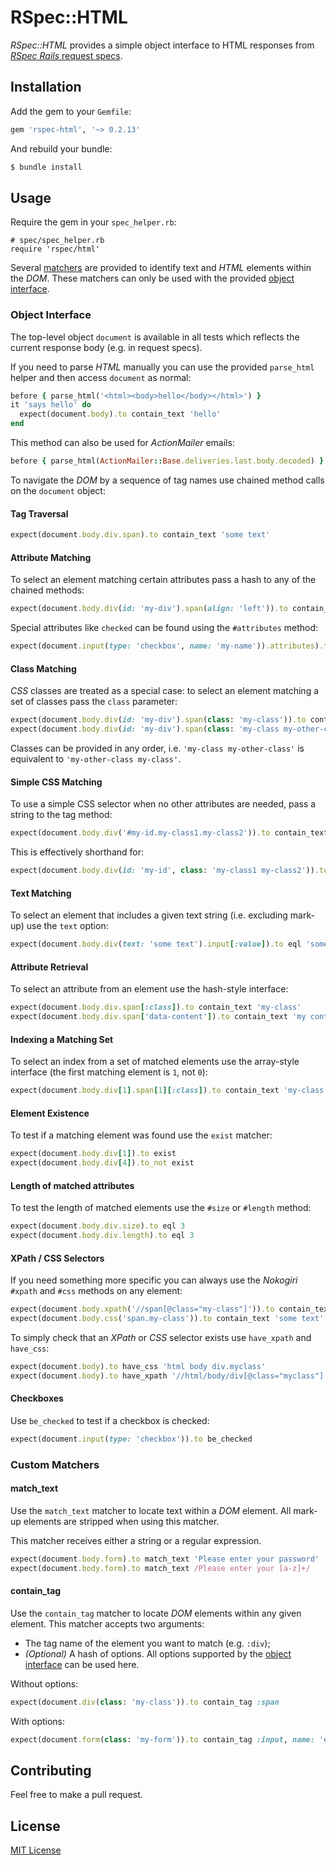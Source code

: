 # RSpec::HTML

_RSpec::HTML_ provides a simple object interface to HTML responses from [_RSpec Rails_ request specs](https://relishapp.com/rspec/rspec-rails/docs/request-specs/request-spec).

## Installation

Add the gem to your `Gemfile`:

```ruby
gem 'rspec-html', '~> 0.2.13'
```

And rebuild your bundle:

```bash
$ bundle install
```

## Usage

Require the gem in your `spec_helper.rb`:

```
# spec/spec_helper.rb
require 'rspec/html'
```

Several [matchers](#matchers) are provided to identify text and _HTML_ elements within the _DOM_. These matchers can only be used with the provided [object interface](#object-interface).

### Object Interface
<a name="object-interface"></a>

The top-level object `document` is available in all tests which reflects the current response body (e.g. in request specs).

If you need to parse _HTML_ manually you can use the provided `parse_html` helper and then access `document` as normal:

```ruby
before { parse_html('<html><body>hello</body></html>') }
it 'says hello' do
  expect(document.body).to contain_text 'hello'
end
```

This method can also be used for _ActionMailer_ emails:
```ruby
before { parse_html(ActionMailer::Base.deliveries.last.body.decoded) }
```

To navigate the _DOM_ by a sequence of tag names use chained method calls on the `document` object:

#### Tag Traversal
```ruby
expect(document.body.div.span).to contain_text 'some text'
```

#### Attribute Matching
To select an element matching certain attributes pass a hash to any of the chained methods:
```ruby
expect(document.body.div(id: 'my-div').span(align: 'left')).to contain_text 'some text'
```

Special attributes like `checked` can be found using the `#attributes` method:
```ruby
expect(document.input(type: 'checkbox', name: 'my-name')).attributes).to include 'checked'
```

#### Class Matching
_CSS_ classes are treated as a special case: to select an element matching a set of classes pass the `class` parameter:
```ruby
expect(document.body.div(id: 'my-div').span(class: 'my-class')).to contain_text 'some text'
expect(document.body.div(id: 'my-div').span(class: 'my-class my-other-class')).to contain_text 'some text'
```

Classes can be provided in any order, i.e. `'my-class my-other-class'` is equivalent to `'my-other-class my-class'`.

#### Simple CSS Matching
To use a simple CSS selector when no other attributes are needed, pass a string to the tag method:
```ruby
expect(document.body.div('#my-id.my-class1.my-class2')).to contain_text 'some text'
```

This is effectively shorthand for:
```ruby
expect(document.body.div(id: 'my-id', class: 'my-class1 my-class2')).to contain_text 'some text'
```

#### Text Matching
To select an element that includes a given text string (i.e. excluding mark-up) use the `text` option:
```ruby
expect(document.body.div(text: 'some text').input[:value]).to eql 'some-value'
```

#### Attribute Retrieval
To select an attribute from an element use the hash-style interface:
```ruby
expect(document.body.div.span[:class]).to contain_text 'my-class'
expect(document.body.div.span['data-content']).to contain_text 'my content'
```

#### Indexing a Matching Set
To select an index from a set of matched elements use the array-style interface (the first matching element is `1`, not `0`):
```ruby
expect(document.body.div[1].span[1][:class]).to contain_text 'my-class'
```

#### Element Existence
To test if a matching element was found use the `exist` matcher:
```ruby
expect(document.body.div[1]).to exist
expect(document.body.div[4]).to_not exist
```

#### Length of matched attributes
To test the length of matched elements use the `#size` or `#length` method:
```ruby
expect(document.body.div.size).to eql 3
expect(document.body.div.length).to eql 3
```

#### XPath / CSS Selectors
If you need something more specific you can always use the _Nokogiri_ `#xpath` and `#css` methods on any element:
```ruby
expect(document.body.xpath('//span[@class="my-class"]')).to contain_text 'some text'
expect(document.body.css('span.my-class')).to contain_text 'some text'
```

To simply check that an _XPath_ or _CSS_ selector exists use `have_xpath` and `have_css`:
```ruby
expect(document.body).to have_css 'html body div.myclass'
expect(document.body).to have_xpath '//html/body/div[@class="myclass"]'
```

#### Checkboxes

Use `be_checked` to test if a checkbox is checked:
```ruby
expect(document.input(type: 'checkbox')).to be_checked
```

### Custom Matchers
<a name="matchers"></a>

#### match_text

Use the `match_text` matcher to locate text within a _DOM_ element. All mark-up elements are stripped when using this matcher.

This matcher receives either a string or a regular expression.

```ruby
expect(document.body.form).to match_text 'Please enter your password'
expect(document.body.form).to match_text /Please enter your [a-z]+/
```

#### contain_tag

Use the `contain_tag` matcher to locate _DOM_ elements within any given element. This matcher accepts two arguments:

* The tag name of the element you want to match (e.g. `:div`);
* _(Optional)_ A hash of options. All options supported by the [object interface](#object-interface) can be used here.

Without options:
```ruby
expect(document.div(class: 'my-class')).to contain_tag :span
```

With options:
```ruby
expect(document.form(class: 'my-form')).to contain_tag :input, name: 'email', class: 'email-input'
```

## Contributing

Feel free to make a pull request.

## License

[MIT License](LICENSE)
